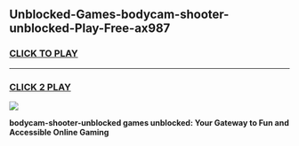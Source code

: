 
## Unblocked-Games-bodycam-shooter-unblocked-Play-Free-ax987
<h3>
<a href="https://premium76.site?title=bodycam-shooter-unblocked&ref=23A">CLICK TO PLAY</a></h3>
<hr>

<h3>
<a href="https://premium76.site?title=bodycam-shooter-unblocked&ref=23A">CLICK 2 PLAY</a>
  
</h3>

<a href="https://premium76.site?title=bodycam-shooter-unblocked&ref=23A"><img src="https://clearcache.store/games.png"></a>


**bodycam-shooter-unblocked games unblocked: Your Gateway to Fun and Accessible Online Gaming**
